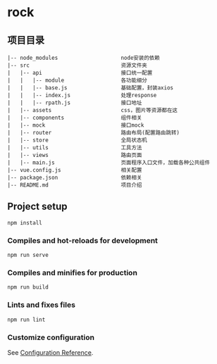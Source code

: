 # rock

## 项目目录

```
|-- node_modules               		node安装的依赖	
|-- src               				资源文件夹
|	|-- api							接口统一配置
|	|	|-- module					各功能细分
|	|	|-- base.js					基础配置，封装axios	
|	|	|-- index.js				处理response
|	|	|-- rpath.js				接口地址
|	|-- assets						css，图片等资源都在这
|	|-- components                  组件相关
|	|-- mock                        接口mock
|	|-- router                      路由布局(配置路由跳转)
|	|-- store                       全局状态机
|	|-- utils                  		工具方法
|	|-- views                  		路由页面
|	|-- main.js                  	页面程序入口文件，加载各种公共组件
|-- vue.config.js               	相关配置
|-- package.json              		依赖相关
|-- README.md              	    	项目介绍
```


## Project setup
```
npm install
```

### Compiles and hot-reloads for development
```
npm run serve
```

### Compiles and minifies for production
```
npm run build
```

### Lints and fixes files
```
npm run lint
```

### Customize configuration
See [Configuration Reference](https://cli.vuejs.org/config/).
